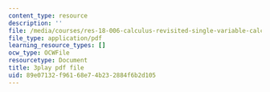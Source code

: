 ```yaml
---
content_type: resource
description: ''
file: /media/courses/res-18-006-calculus-revisited-single-variable-calculus-fall-2010/89e07132f96168e74b232884f6b2d105_1z39nKVbh_w.pdf
file_type: application/pdf
learning_resource_types: []
ocw_type: OCWFile
resourcetype: Document
title: 3play pdf file
uid: 89e07132-f961-68e7-4b23-2884f6b2d105
---
```

